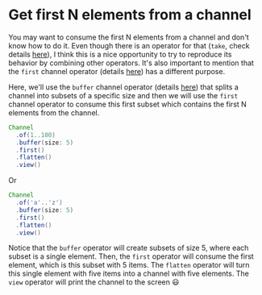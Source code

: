 # Get first N elements from a channel

You may want to consume the first N elements from a channel and don't know how
to do it. Even though there is an operator for that (`take`, check details 
[here](https://www.nextflow.io/docs/latest/operator.html#take)), I think this
is a nice opportunity to try to reproduce its behavior by combining other 
operators. It's also important to mention that the `first` channel operator 
(details [here](https://www.nextflow.io/docs/latest/operator.html#first))
has a different purpose.

Here, we'll use the `buffer` channel operator (details 
[here](https://www.nextflow.io/docs/latest/operator.html#buffer)) that splits a
channel into subsets of a specific size and then we will use the `first` channel
operator to consume this first subset which contains the first N elements from
the channel.

```Groovy
Channel
  .of(1..100)
  .buffer(size: 5)
  .first()
  .flatten()
  .view()
```

Or

```Groovy
Channel
  .of('a'..'z')
  .buffer(size: 5)
  .first()
  .flatten()
  .view()
```

Notice that the `buffer` operator will create subsets of size 5, where each 
subset is a single element. Then, the `first` operator will consume the first 
element, which is this subset with 5 items. The `flatten` operator will turn 
this single element with five items into a channel with five elements. The 
`view` operator will print the channel to the screen :smiley:
